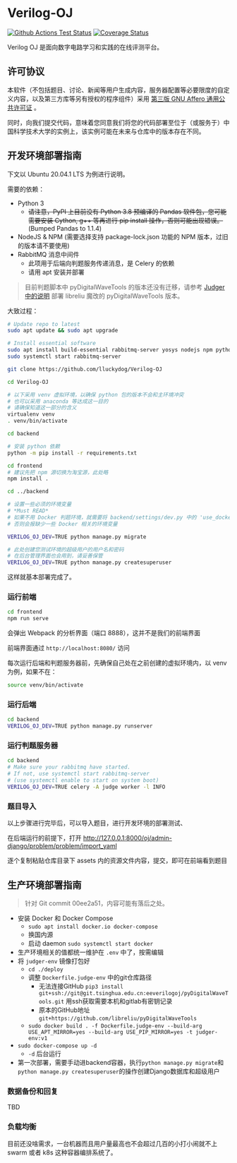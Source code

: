 # Verilog-OJ

[![Github Actions Test Status](https://github.com/lluckydog/Verilog-OJ/workflows/Test/badge.svg)](https://github.com/lluckydog/Verilog-OJ/actions)
[![Coverage Status](https://coveralls.io/repos/github/lluckydog/Verilog-OJ/badge.svg?branch=master)](https://coveralls.io/github/lluckydog/Verilog-OJ?branch=master)

Verilog OJ 是面向数字电路学习和实践的在线评测平台。

## 许可协议

本软件（不包括题目、讨论、新闻等用户生成内容，服务器配置等必要限度的自定义内容，以及第三方库等另有授权的程序组件）采用 [第三版 GNU Affero 通用公共许可证](https://www.gnu.org/licenses/agpl-3.0.html) 。

同时，向我们提交代码，意味着您同意我们将您的代码部署至位于（或服务于）中国科学技术大学的实例上，该实例可能在未来与仓库中的版本存在不同。

## 开发环境部署指南

下文以 Ubuntu 20.04.1 LTS 为例进行说明。

需要的依赖：

- Python 3
  - ~~请注意，PyPI 上目前没有 Python 3.8 预编译的 Pandas 软件包，您可能需要安装 Cython, g++ 等再进行 pip install 操作，否则可能出现错误。~~ (Bumped Pandas to 1.1.4)
- NodeJS & NPM (需要选择支持 package-lock.json 功能的 NPM 版本，过旧的版本请不要使用)
- RabbitMQ 消息中间件
  - 此项用于后端向判题服务传递消息，是 Celery 的依赖
  - 请用 apt 安装并部署

> 目前判题脚本中 pyDigitalWaveTools 的版本还没有迁移，请参考 [Judger 中的说明](judger/test/README.md) 部署 libreliu 魔改的 pyDigitalWaveTools 版本。

大致过程：

```bash
# Update repo to latest
sudo apt update && sudo apt upgrade

# Install essential software
sudo apt install build-essential rabbitmq-server yosys nodejs npm python3-virtualenv
sudo systemctl start rabbitmq-server

git clone https://github.com/lluckydog/Verilog-OJ

cd Verilog-OJ

# 以下采用 venv 虚拟环境，以确保 python 包的版本不会和主环境冲突
# 也可以采用 anaconda 等达成这一目的
# 请确保知道这一部分的含义
virtualenv venv
. venv/bin/activate

cd backend

# 安装 python 依赖
python -m pip install -r requirements.txt

cd frontend
# 建议先把 npm 源切换为淘宝源，此处略
npm install .

cd ../backend

# 设置一些必须的环境变量
# *Must READ*
# 如果不用 Docker 判题环境，就需要将 backend/settings/dev.py 中的 'use_docker' 修改正确
# 否则会报缺少一些 Docker 相关的环境变量

VERILOG_OJ_DEV=TRUE python manage.py migrate

# 此处创建您测试环境的超级用户的用户名和密码
# 在后台管理界面也会用到，请妥善保管
VERILOG_OJ_DEV=TRUE python manage.py createsuperuser
```

这样就基本部署完成了。

### 运行前端

```bash
cd frontend
npm run serve
```

会弹出 Webpack 的分析界面（端口 8888），这并不是我们的前端界面

前端界面通过 `http://localhost:8080/` 访问

每次运行后端和判题服务器前，先确保自己处在之前创建的虚拟环境内，以 venv 为例，如果不在：

```bash
source venv/bin/activate
```

### 运行后端

```bash
cd backend
VERILOG_OJ_DEV=TRUE python manage.py runserver
```

### 运行判题服务器

```bash
cd backend
# Make sure your rabbitmq have started.
# If not, use systemctl start rabbitmq-server
# (use systemctl enable to start on system boot)
VERILOG_OJ_DEV=TRUE celery -A judge worker -l INFO
```

### 题目导入

以上步骤进行完毕后，可以导入题目，进行开发环境的部署测试、

在后端运行的前提下，打开 http://127.0.0.1:8000/oj/admin-django/problem/problem/import_yaml

逐个复制粘贴仓库目录下 assets 内的资源文件内容，提交，即可在前端看到题目

## 生产环境部署指南

> 针对 Git commit 00ee2a51，内容可能有落后之处。

- 安装 Docker 和 Docker Compose
    - `sudo apt install docker.io docker-compose`
    - 换国内源
    - 启动 daemon `sudo systemctl start docker`
- 生产环境相关的值都统一维护在 `.env` 中了，按需编辑
- 将 `judger-env` 镜像打包好
    - `cd ./deploy`
    - 调整 `Dockerfile.judge-env` 中的git仓库路径
        - 无法连接GitHub `pip3 install git+ssh://git@git.tsinghua.edu.cn:eeverilogoj/pyDigitalWaveTools.git` 用ssh获取需要本机和gitlab有密钥记录
        - 原本的GitHub地址 `git+https://github.com/libreliu/pyDigitalWaveTools`
    - `sudo docker build . -f Dockerfile.judge-env --build-arg USE_APT_MIRROR=yes --build-arg USE_PIP_MIRROR=yes -t judger-env:v1`
- `sudo docker-compose up -d`
    - `-d` 后台运行
- 第一次部署，需要手动进backend容器，执行`python manage.py migrate`和`python manage.py createsuperuser`的操作创建Django数据库和超级用户

### 数据备份和回复

TBD

### 负载均衡

目前还没啥需求，一台机器而且用户量最高也不会超过几百的小打小闹就不上 swarm 或者 k8s 这种容器编排系统了。
